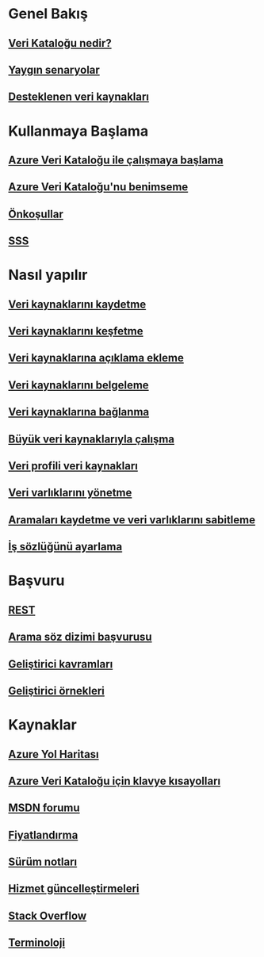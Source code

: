 # Genel Bakış
## [Veri Kataloğu nedir?](data-catalog-what-is-data-catalog.md)
## [Yaygın senaryolar](data-catalog-common-scenarios.md)
## [Desteklenen veri kaynakları](data-catalog-dsr.md)

# Kullanmaya Başlama
## [Azure Veri Kataloğu ile çalışmaya başlama](data-catalog-get-started.md)
## [Azure Veri Kataloğu'nu benimseme](data-catalog-adopting-data-catalog.md)
## [Önkoşullar](data-catalog-prerequisites.md)
## [SSS](data-catalog-frequently-asked-questions.md)

# Nasıl yapılır
## [Veri kaynaklarını kaydetme](data-catalog-how-to-register.md)
## [Veri kaynaklarını keşfetme](data-catalog-how-to-discover.md)
## [Veri kaynaklarına açıklama ekleme](data-catalog-how-to-annotate.md)
## [Veri kaynaklarını belgeleme](data-catalog-how-to-documentation.md)
## [Veri kaynaklarına bağlanma](data-catalog-how-to-connect.md)
## [Büyük veri kaynaklarıyla çalışma](data-catalog-how-to-big-data.md)
## [Veri profili veri kaynakları](data-catalog-how-to-data-profile.md)
## [Veri varlıklarını yönetme](data-catalog-how-to-manage.md)
## [Aramaları kaydetme ve veri varlıklarını sabitleme](data-catalog-how-to-save-pin.md)
## [İş sözlüğünü ayarlama](data-catalog-how-to-business-glossary.md)

# Başvuru
## [REST](/rest/api/datacatalog/)
## [Arama söz dizimi başvurusu](/rest/api/datacatalog/data-catalog-search-syntax-reference)
## [Geliştirici kavramları](data-catalog-developer-concepts.md)
## [Geliştirici örnekleri](data-catalog-samples.md)

# Kaynaklar
## [Azure Yol Haritası](https://azure.microsoft.com/roadmap/)
## [Azure Veri Kataloğu için klavye kısayolları](data-catalog-keyboard-shortcuts.md)
## [MSDN forumu](https://social.msdn.microsoft.com/Forums/en-US/home?forum=azuredatacatalog)
## [Fiyatlandırma](https://azure.microsoft.com/pricing/details/data-catalog/)
## [Sürüm notları](data-catalog-whats-new.md)
## [Hizmet güncelleştirmeleri](https://azure.microsoft.com/updates/?product=data-catalog)
## [Stack Overflow](http://stackoverflow.com/questions/tagged/azure-data-catalog)
## [Terminoloji](data-catalog-terminology.md)
